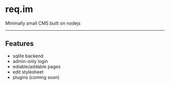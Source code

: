 req.im
======

Minimally small CMS built on nodejs

---

Features
--------

* sqlite backend
* admin-only login
* ediable/addable pages
* edit stylesheet
* plugins (coming soon)